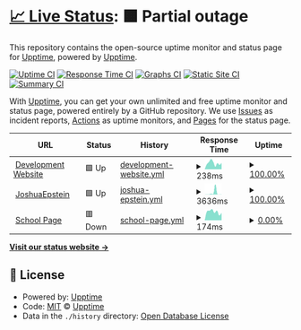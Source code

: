 # [📈 Live Status](https://githubstats.joshepstein.co.uk): <!--live status--> **🟧 Partial outage**

This repository contains the open-source uptime monitor and status page for [Upptime](https://upptime.js.org), powered by [Upptime](https://github.com/upptime/upptime).

[![Uptime CI](https://github.com/joshuaepstein/status/workflows/Uptime%20CI/badge.svg)](https://github.com/joshuaepstein/status/actions?query=workflow%3A%22Uptime+CI%22)
[![Response Time CI](https://github.com/joshuaepstein/status/workflows/Response%20Time%20CI/badge.svg)](https://github.com/joshuaepstein/status/actions?query=workflow%3A%22Response+Time+CI%22)
[![Graphs CI](https://github.com/joshuaepstein/status/workflows/Graphs%20CI/badge.svg)](https://github.com/joshuaepstein/status/actions?query=workflow%3A%22Graphs+CI%22)
[![Static Site CI](https://github.com/joshuaepstein/status/workflows/Static%20Site%20CI/badge.svg)](https://github.com/joshuaepstein/status/actions?query=workflow%3A%22Static+Site+CI%22)
[![Summary CI](https://github.com/joshuaepstein/status/workflows/Summary%20CI/badge.svg)](https://github.com/joshuaepstein/status/actions?query=workflow%3A%22Summary+CI%22)

With [Upptime](https://upptime.js.org), you can get your own unlimited and free uptime monitor and status page, powered entirely by a GitHub repository. We use [Issues](https://github.com/upptime/upptime/issues) as incident reports, [Actions](https://github.com/joshuaepstein/status/actions) as uptime monitors, and [Pages](https://githubstats.joshepstein.co.uk) for the status page.

<!--start: status pages-->
<!-- This summary is generated by Upptime (https://github.com/upptime/upptime) -->
<!-- Do not edit this manually, your changes will be overwritten -->
<!-- prettier-ignore -->
| URL | Status | History | Response Time | Uptime |
| --- | ------ | ------- | ------------- | ------ |
| <img alt="" src="https://dev.joshepstein.co.uk/img/favicon.png" height="13"> [Development Website](https://dev.joshepstein.co.uk) | 🟩 Up | [development-website.yml](https://github.com/joshuaepstein/status/commits/HEAD/history/development-website.yml) | <details><summary><img alt="Response time graph" src="./graphs/development-website/response-time-week.png" height="20"> 238ms</summary><br><a href="https://status.joshepstein.co.uk/history/development-website"><img alt="Response time 426" src="https://img.shields.io/endpoint?url=https%3A%2F%2Fraw.githubusercontent.com%2Fjoshuaepstein%2Fstatus%2FHEAD%2Fapi%2Fdevelopment-website%2Fresponse-time.json"></a><br><a href="https://status.joshepstein.co.uk/history/development-website"><img alt="24-hour response time 557" src="https://img.shields.io/endpoint?url=https%3A%2F%2Fraw.githubusercontent.com%2Fjoshuaepstein%2Fstatus%2FHEAD%2Fapi%2Fdevelopment-website%2Fresponse-time-day.json"></a><br><a href="https://status.joshepstein.co.uk/history/development-website"><img alt="7-day response time 238" src="https://img.shields.io/endpoint?url=https%3A%2F%2Fraw.githubusercontent.com%2Fjoshuaepstein%2Fstatus%2FHEAD%2Fapi%2Fdevelopment-website%2Fresponse-time-week.json"></a><br><a href="https://status.joshepstein.co.uk/history/development-website"><img alt="30-day response time 293" src="https://img.shields.io/endpoint?url=https%3A%2F%2Fraw.githubusercontent.com%2Fjoshuaepstein%2Fstatus%2FHEAD%2Fapi%2Fdevelopment-website%2Fresponse-time-month.json"></a><br><a href="https://status.joshepstein.co.uk/history/development-website"><img alt="1-year response time 426" src="https://img.shields.io/endpoint?url=https%3A%2F%2Fraw.githubusercontent.com%2Fjoshuaepstein%2Fstatus%2FHEAD%2Fapi%2Fdevelopment-website%2Fresponse-time-year.json"></a></details> | <details><summary><a href="https://status.joshepstein.co.uk/history/development-website">100.00%</a></summary><a href="https://status.joshepstein.co.uk/history/development-website"><img alt="All-time uptime 99.96%" src="https://img.shields.io/endpoint?url=https%3A%2F%2Fraw.githubusercontent.com%2Fjoshuaepstein%2Fstatus%2FHEAD%2Fapi%2Fdevelopment-website%2Fuptime.json"></a><br><a href="https://status.joshepstein.co.uk/history/development-website"><img alt="24-hour uptime 100.00%" src="https://img.shields.io/endpoint?url=https%3A%2F%2Fraw.githubusercontent.com%2Fjoshuaepstein%2Fstatus%2FHEAD%2Fapi%2Fdevelopment-website%2Fuptime-day.json"></a><br><a href="https://status.joshepstein.co.uk/history/development-website"><img alt="7-day uptime 100.00%" src="https://img.shields.io/endpoint?url=https%3A%2F%2Fraw.githubusercontent.com%2Fjoshuaepstein%2Fstatus%2FHEAD%2Fapi%2Fdevelopment-website%2Fuptime-week.json"></a><br><a href="https://status.joshepstein.co.uk/history/development-website"><img alt="30-day uptime 100.00%" src="https://img.shields.io/endpoint?url=https%3A%2F%2Fraw.githubusercontent.com%2Fjoshuaepstein%2Fstatus%2FHEAD%2Fapi%2Fdevelopment-website%2Fuptime-month.json"></a><br><a href="https://status.joshepstein.co.uk/history/development-website"><img alt="1-year uptime 99.96%" src="https://img.shields.io/endpoint?url=https%3A%2F%2Fraw.githubusercontent.com%2Fjoshuaepstein%2Fstatus%2FHEAD%2Fapi%2Fdevelopment-website%2Fuptime-year.json"></a></details>
| <img alt="" src="https://www.joshepstein.co.uk/img/white-logo.svg" height="13"> [JoshuaEpstein](https://joshepstein.co.uk) | 🟩 Up | [joshua-epstein.yml](https://github.com/joshuaepstein/status/commits/HEAD/history/joshua-epstein.yml) | <details><summary><img alt="Response time graph" src="./graphs/joshua-epstein/response-time-week.png" height="20"> 3636ms</summary><br><a href="https://status.joshepstein.co.uk/history/joshua-epstein"><img alt="Response time 481" src="https://img.shields.io/endpoint?url=https%3A%2F%2Fraw.githubusercontent.com%2Fjoshuaepstein%2Fstatus%2FHEAD%2Fapi%2Fjoshua-epstein%2Fresponse-time.json"></a><br><a href="https://status.joshepstein.co.uk/history/joshua-epstein"><img alt="24-hour response time 151" src="https://img.shields.io/endpoint?url=https%3A%2F%2Fraw.githubusercontent.com%2Fjoshuaepstein%2Fstatus%2FHEAD%2Fapi%2Fjoshua-epstein%2Fresponse-time-day.json"></a><br><a href="https://status.joshepstein.co.uk/history/joshua-epstein"><img alt="7-day response time 3636" src="https://img.shields.io/endpoint?url=https%3A%2F%2Fraw.githubusercontent.com%2Fjoshuaepstein%2Fstatus%2FHEAD%2Fapi%2Fjoshua-epstein%2Fresponse-time-week.json"></a><br><a href="https://status.joshepstein.co.uk/history/joshua-epstein"><img alt="30-day response time 1120" src="https://img.shields.io/endpoint?url=https%3A%2F%2Fraw.githubusercontent.com%2Fjoshuaepstein%2Fstatus%2FHEAD%2Fapi%2Fjoshua-epstein%2Fresponse-time-month.json"></a><br><a href="https://status.joshepstein.co.uk/history/joshua-epstein"><img alt="1-year response time 481" src="https://img.shields.io/endpoint?url=https%3A%2F%2Fraw.githubusercontent.com%2Fjoshuaepstein%2Fstatus%2FHEAD%2Fapi%2Fjoshua-epstein%2Fresponse-time-year.json"></a></details> | <details><summary><a href="https://status.joshepstein.co.uk/history/joshua-epstein">100.00%</a></summary><a href="https://status.joshepstein.co.uk/history/joshua-epstein"><img alt="All-time uptime 99.94%" src="https://img.shields.io/endpoint?url=https%3A%2F%2Fraw.githubusercontent.com%2Fjoshuaepstein%2Fstatus%2FHEAD%2Fapi%2Fjoshua-epstein%2Fuptime.json"></a><br><a href="https://status.joshepstein.co.uk/history/joshua-epstein"><img alt="24-hour uptime 100.00%" src="https://img.shields.io/endpoint?url=https%3A%2F%2Fraw.githubusercontent.com%2Fjoshuaepstein%2Fstatus%2FHEAD%2Fapi%2Fjoshua-epstein%2Fuptime-day.json"></a><br><a href="https://status.joshepstein.co.uk/history/joshua-epstein"><img alt="7-day uptime 100.00%" src="https://img.shields.io/endpoint?url=https%3A%2F%2Fraw.githubusercontent.com%2Fjoshuaepstein%2Fstatus%2FHEAD%2Fapi%2Fjoshua-epstein%2Fuptime-week.json"></a><br><a href="https://status.joshepstein.co.uk/history/joshua-epstein"><img alt="30-day uptime 99.95%" src="https://img.shields.io/endpoint?url=https%3A%2F%2Fraw.githubusercontent.com%2Fjoshuaepstein%2Fstatus%2FHEAD%2Fapi%2Fjoshua-epstein%2Fuptime-month.json"></a><br><a href="https://status.joshepstein.co.uk/history/joshua-epstein"><img alt="1-year uptime 99.94%" src="https://img.shields.io/endpoint?url=https%3A%2F%2Fraw.githubusercontent.com%2Fjoshuaepstein%2Fstatus%2FHEAD%2Fapi%2Fjoshua-epstein%2Fuptime-year.json"></a></details>
| <img alt="" src="https://www.school.joshepstein.co.uk/img/logo.svg" height="13"> [School Page](https://school.joshepstein.co.uk) | 🟥 Down | [school-page.yml](https://github.com/joshuaepstein/status/commits/HEAD/history/school-page.yml) | <details><summary><img alt="Response time graph" src="./graphs/school-page/response-time-week.png" height="20"> 174ms</summary><br><a href="https://status.joshepstein.co.uk/history/school-page"><img alt="Response time 161" src="https://img.shields.io/endpoint?url=https%3A%2F%2Fraw.githubusercontent.com%2Fjoshuaepstein%2Fstatus%2FHEAD%2Fapi%2Fschool-page%2Fresponse-time.json"></a><br><a href="https://status.joshepstein.co.uk/history/school-page"><img alt="24-hour response time 128" src="https://img.shields.io/endpoint?url=https%3A%2F%2Fraw.githubusercontent.com%2Fjoshuaepstein%2Fstatus%2FHEAD%2Fapi%2Fschool-page%2Fresponse-time-day.json"></a><br><a href="https://status.joshepstein.co.uk/history/school-page"><img alt="7-day response time 174" src="https://img.shields.io/endpoint?url=https%3A%2F%2Fraw.githubusercontent.com%2Fjoshuaepstein%2Fstatus%2FHEAD%2Fapi%2Fschool-page%2Fresponse-time-week.json"></a><br><a href="https://status.joshepstein.co.uk/history/school-page"><img alt="30-day response time 152" src="https://img.shields.io/endpoint?url=https%3A%2F%2Fraw.githubusercontent.com%2Fjoshuaepstein%2Fstatus%2FHEAD%2Fapi%2Fschool-page%2Fresponse-time-month.json"></a><br><a href="https://status.joshepstein.co.uk/history/school-page"><img alt="1-year response time 161" src="https://img.shields.io/endpoint?url=https%3A%2F%2Fraw.githubusercontent.com%2Fjoshuaepstein%2Fstatus%2FHEAD%2Fapi%2Fschool-page%2Fresponse-time-year.json"></a></details> | <details><summary><a href="https://status.joshepstein.co.uk/history/school-page">0.00%</a></summary><a href="https://status.joshepstein.co.uk/history/school-page"><img alt="All-time uptime 18.85%" src="https://img.shields.io/endpoint?url=https%3A%2F%2Fraw.githubusercontent.com%2Fjoshuaepstein%2Fstatus%2FHEAD%2Fapi%2Fschool-page%2Fuptime.json"></a><br><a href="https://status.joshepstein.co.uk/history/school-page"><img alt="24-hour uptime 0.00%" src="https://img.shields.io/endpoint?url=https%3A%2F%2Fraw.githubusercontent.com%2Fjoshuaepstein%2Fstatus%2FHEAD%2Fapi%2Fschool-page%2Fuptime-day.json"></a><br><a href="https://status.joshepstein.co.uk/history/school-page"><img alt="7-day uptime 0.00%" src="https://img.shields.io/endpoint?url=https%3A%2F%2Fraw.githubusercontent.com%2Fjoshuaepstein%2Fstatus%2FHEAD%2Fapi%2Fschool-page%2Fuptime-week.json"></a><br><a href="https://status.joshepstein.co.uk/history/school-page"><img alt="30-day uptime 0.00%" src="https://img.shields.io/endpoint?url=https%3A%2F%2Fraw.githubusercontent.com%2Fjoshuaepstein%2Fstatus%2FHEAD%2Fapi%2Fschool-page%2Fuptime-month.json"></a><br><a href="https://status.joshepstein.co.uk/history/school-page"><img alt="1-year uptime 18.85%" src="https://img.shields.io/endpoint?url=https%3A%2F%2Fraw.githubusercontent.com%2Fjoshuaepstein%2Fstatus%2FHEAD%2Fapi%2Fschool-page%2Fuptime-year.json"></a></details>

<!--end: status pages-->

[**Visit our status website →**](https://githubstats.joshepstein.co.uk)

## 📄 License

- Powered by: [Upptime](https://github.com/upptime/upptime)
- Code: [MIT](./LICENSE) © [Upptime](https://upptime.js.org)
- Data in the `./history` directory: [Open Database License](https://opendatacommons.org/licenses/odbl/1-0/)
